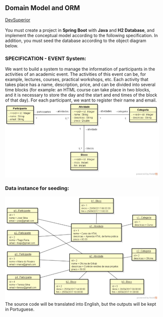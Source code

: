 ## Domain Model and ORM
[DevSuperior](https://devsuperior.com.br/)\
<br>
You must create a project in **Spring Boot** with **Java** and **H2 Database**, and implement the conceptual model according to the following specification. In addition, you must seed the database according to the object diagram below.
<br>
### SPECIFICATION - EVENT System:
We want to build a system to manage the information of participants in the activities of an academic event. The activities of this event can be, for example, lectures, courses, practical workshops, etc. Each activity that takes place has a name, description, price, and can be divided into several
time blocks (for example: an HTML course can take place in two blocks, and it is necessary to store the day and the start and end times of the block of that day). For each participant, we want to register their name and email.
<br>
![img1](https://github.com/luiz-barros-92/assets/blob/main/challenges/c2/c2-1.png)
### Data instance for seeding:
![img2](https://github.com/luiz-barros-92/assets/blob/main/challenges/c2/c2-2.png)
<br>
The source code will be translated into English, but the outputs will be kept in Portuguese.
